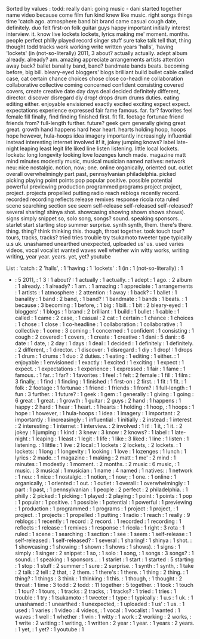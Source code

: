 Sorted by values :
todd: really dani: going music - dani started together name video because come film fun kind knew like music. right songs things time 'catch ago. atmosphere band bit brand came casual cough date, definitely. duo felt first-on folk guitar guys happy important initially interest interview. it. know live lockets lockets, lyrics making me' moment. months. people perfect philly played record singer stuff sure take talk tell that, thing thought todd tracks work working write written years 'halls', 'having 'lockets' (in (not-so-literally) 2011, 3 about? actually actually. adept album already. already? am. amazing appreciate arrangements artists attention away back? ballet banality band, band? bandmate bands beats. becoming before, big bill. bleary-eyed bloggers' blogs brilliant build bullet cable called case, cat certain chance choices chose close co-headline collaboration collaborative collective coming concerned confident consisting covered covers, create creative date day days deal decided definitely different, director. discover disregard diy drop! drops drum drums duties. eating editing either. enjoyable envisioned exactly excited exciting expect expect. expectations experience expressed fair fame famous. far. far? favorites feel female fill finally, find finding finished first. fit fit. footage fortunae friend friends from? full-length further. future? geek gem generally giving great great. growth hand happens hard hear heart. hearts holding hoop, hoops hope however, hula-hoops idea imagery importantly increasingly influential instead interesting internet involved it! it, jokey jumping knows? label late-night leaping least legit life liked line listen listening. little local lockets. lockets: long longevity looking love lozenges lunch made. magazine matt mind minutes modestly music, musical musician named natives: network neu: nice nostalgic. notion, now; one. online organically, oriented out. outlet overall overwhelmingly part past, pennsylvanian philadelphia. picked picking playing point points pop popular positive. possible potential powerful previewing production programmed programs project project, project. projects propelled putting radio reach reblogs recently record. recorded recording reflects release remixes response ricola rota ruled scene searching section see seem self-release self-released self-released? several sharing! shinya shot. showcasing showing shown shows shows). signs simply snippet so, solo song, songs? sound. speaking sponsors... starlet start starting stop summer surprise. synth synth, them. there's there. thing. thing? think thinking this. though, throat together. took touch tour? tours, tracks, tracks? tried tries trouble try tsukamoto tweeter type typically u.s uk. unashamed unearthed unexpected, uploaded us' us. used varies videos, vocal vocalist wanted waves well whether win witty works, writing writing, year year. years. yet, yet? youtube 

List :
'catch : 2
'halls', : 1
'having : 1
'lockets' : 1
(in : 1
(not-so-literally) : 1
- : 5
2011, : 1
3 : 1
about? : 1
actually : 1
actually. : 1
adept : 1
ago. : 2
album : 1
already. : 1
already? : 1
am. : 1
amazing : 1
appreciate : 1
arrangements : 1
artists : 1
atmosphere : 2
attention : 1
away : 1
back? : 1
ballet : 1
banality : 1
band : 2
band, : 1
band? : 1
bandmate : 1
bands : 1
beats. : 1
because : 3
becoming : 1
before, : 1
big : 1
bill. : 1
bit : 2
bleary-eyed : 1
bloggers' : 1
blogs : 1
brand : 2
brilliant : 1
build : 1
bullet : 1
cable : 1
called : 1
came : 2
case, : 1
casual : 2
cat : 1
certain : 1
chance : 1
choices : 1
chose : 1
close : 1
co-headline : 1
collaboration : 1
collaborative : 1
collective : 1
come : 3
coming : 1
concerned : 1
confident : 1
consisting : 1
cough : 2
covered : 1
covers, : 1
create : 1
creative : 1
dani : 5
dani: : 6
date : 1
date, : 2
day : 1
days : 1
deal : 1
decided : 1
definitely : 1
definitely. : 2
different, : 1
director. : 1
discover : 1
disregard : 1
diy : 1
drop! : 1
drops : 1
drum : 1
drums : 1
duo : 2
duties. : 1
eating : 1
editing : 1
either. : 1
enjoyable : 1
envisioned : 1
exactly : 1
excited : 1
exciting : 1
expect : 1
expect. : 1
expectations : 1
experience : 1
expressed : 1
fair : 1
fame : 1
famous. : 1
far. : 1
far? : 1
favorites : 1
feel : 1
felt : 2
female : 1
fill : 1
film : 3
finally, : 1
find : 1
finding : 1
finished : 1
first-on : 2
first. : 1
fit : 1
fit. : 1
folk : 2
footage : 1
fortunae : 1
friend : 1
friends : 1
from? : 1
full-length : 1
fun : 3
further. : 1
future? : 1
geek : 1
gem : 1
generally : 1
giving : 1
going : 6
great : 1
great. : 1
growth : 1
guitar : 2
guys : 2
hand : 1
happens : 1
happy : 2
hard : 1
hear : 1
heart. : 1
hearts : 1
holding : 1
hoop, : 1
hoops : 1
hope : 1
however, : 1
hula-hoops : 1
idea : 1
imagery : 1
important : 2
importantly : 1
increasingly : 1
influential : 1
initially : 2
instead : 1
interest : 2
interesting : 1
internet : 1
interview. : 2
involved : 1
it! : 1
it, : 1
it. : 2
jokey : 1
jumping : 1
kind : 3
knew : 3
know : 2
knows? : 1
label : 1
late-night : 1
leaping : 1
least : 1
legit : 1
life : 1
like : 3
liked : 1
line : 1
listen : 1
listening. : 1
little : 1
live : 2
local : 1
lockets : 2
lockets, : 2
lockets. : 1
lockets: : 1
long : 1
longevity : 1
looking : 1
love : 1
lozenges : 1
lunch : 1
lyrics : 2
made. : 1
magazine : 1
making : 2
matt : 1
me' : 2
mind : 1
minutes : 1
modestly : 1
moment. : 2
months. : 2
music : 6
music, : 1
music. : 3
musical : 1
musician : 1
name : 4
named : 1
natives: : 1
network : 1
neu: : 1
nice : 1
nostalgic. : 1
notion, : 1
now; : 1
one. : 1
online : 1
organically, : 1
oriented : 1
out. : 1
outlet : 1
overall : 1
overwhelmingly : 1
part : 1
past, : 1
pennsylvanian : 1
people : 2
perfect : 2
philadelphia. : 1
philly : 2
picked : 1
picking : 1
played : 2
playing : 1
point : 1
points : 1
pop : 1
popular : 1
positive. : 1
possible : 1
potential : 1
powerful : 1
previewing : 1
production : 1
programmed : 1
programs : 1
project : 1
project, : 1
project. : 1
projects : 1
propelled : 1
putting : 1
radio : 1
reach : 1
really : 9
reblogs : 1
recently : 1
record : 2
record. : 1
recorded : 1
recording : 1
reflects : 1
release : 1
remixes : 1
response : 1
ricola : 1
right : 3
rota : 1
ruled : 1
scene : 1
searching : 1
section : 1
see : 1
seem : 1
self-release : 1
self-released : 1
self-released? : 1
several : 1
sharing! : 1
shinya : 1
shot. : 1
showcasing : 1
showing : 1
shown : 1
shows : 1
shows). : 1
signs : 1
simply : 1
singer : 2
snippet : 1
so, : 1
solo : 1
song, : 1
songs : 3
songs? : 1
sound. : 1
speaking : 1
sponsors... : 1
starlet : 1
start : 1
started : 5
starting : 1
stop : 1
stuff : 2
summer : 1
sure : 2
surprise. : 1
synth : 1
synth, : 1
take : 2
talk : 2
tell : 2
that, : 2
them. : 1
there's : 1
there. : 1
thing : 2
thing. : 1
thing? : 1
things : 3
think : 1
thinking : 1
this. : 1
though, : 1
thought : 2
throat : 1
time : 3
todd : 2
todd: : 11
together : 5
together. : 1
took : 1
touch : 1
tour? : 1
tours, : 1
tracks : 2
tracks, : 1
tracks? : 1
tried : 1
tries : 1
trouble : 1
try : 1
tsukamoto : 1
tweeter : 1
type : 1
typically : 1
u.s : 1
uk. : 1
unashamed : 1
unearthed : 1
unexpected, : 1
uploaded : 1
us' : 1
us. : 1
used : 1
varies : 1
video : 4
videos, : 1
vocal : 1
vocalist : 1
wanted : 1
waves : 1
well : 1
whether : 1
win : 1
witty : 1
work : 2
working : 2
works, : 1
write : 2
writing : 1
writing, : 1
written : 2
year : 1
year. : 1
years : 2
years. : 1
yet, : 1
yet? : 1
youtube : 1

